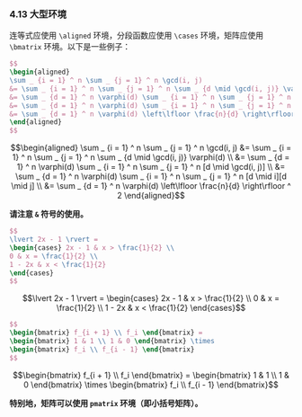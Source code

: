 ### 4.13 大型环境

连等式应使用 `\aligned` 环境，分段函数应使用 `\cases` 环境，矩阵应使用 `\bmatrix` 环境。以下是一些例子：

```latex
$$
\begin{aligned}
\sum _ {i = 1} ^ n \sum _ {j = 1} ^ n \gcd(i, j)
&= \sum _ {i = 1} ^ n \sum _ {j = 1} ^ n \sum _ {d \mid \gcd(i, j)} \varphi(d) \\
&= \sum _ {d = 1} ^ n \varphi(d) \sum _ {i = 1} ^ n \sum _ {j = 1} ^ n [d \mid \gcd(i, j)] \\
&= \sum _ {d = 1} ^ n \varphi(d) \sum _ {i = 1} ^ n \sum _ {j = 1} ^ n [d \mid i][d \mid j] \\
&= \sum _ {d = 1} ^ n \varphi(d) \left\lfloor \frac{n}{d} \right\rfloor ^ 2
\end{aligned}
$$
```

$$\begin{aligned} \sum _ {i = 1} ^ n \sum _ {j = 1} ^ n \gcd(i, j) &= \sum _ {i = 1} ^ n \sum _ {j = 1} ^ n \sum _ {d \mid \gcd(i, j)} \varphi(d) \\ &= \sum _ {d = 1} ^ n \varphi(d) \sum _ {i = 1} ^ n \sum _ {j = 1} ^ n [d \mid \gcd(i, j)] \\ &= \sum _ {d = 1} ^ n \varphi(d) \sum _ {i = 1} ^ n \sum _ {j = 1} ^ n [d \mid i][d \mid j] \\ &= \sum _ {d = 1} ^ n \varphi(d) \left\lfloor \frac{n}{d} \right\rfloor ^ 2 \end{aligned}$$

**请注意 `&` 符号的使用。**

```latex
$$
\lvert 2x - 1 \rvert =
\begin{cases} 2x - 1 & x > \frac{1}{2} \\
0 & x = \frac{1}{2} \\
1 - 2x & x < \frac{1}{2}
\end{cases}
$$
```

$$\lvert 2x - 1 \rvert = \begin{cases} 2x - 1 & x > \frac{1}{2} \\ 0 & x = \frac{1}{2} \\ 1 - 2x & x < \frac{1}{2} \end{cases}$$

```latex
$$
\begin{bmatrix} f_{i + 1} \\ f_i \end{bmatrix} =
\begin{bmatrix} 1 & 1 \\ 1 & 0 \end{bmatrix} \times
\begin{bmatrix} f_i \\ f_{i - 1} \end{bmatrix}
$$
```

$$\begin{bmatrix} f_{i + 1} \\ f_i \end{bmatrix} = \begin{bmatrix} 1 & 1 \\ 1 & 0 \end{bmatrix} \times \begin{bmatrix} f_i \\ f_{i - 1} \end{bmatrix}$$

**特别地，矩阵可以使用 `pmatrix` 环境（即小括号矩阵）。**
